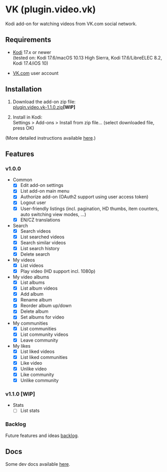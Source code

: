 # VK (plugin.video.vk)

Kodi add-on for watching videos from VK.com social network.

## Requirements

- [Kodi](https://kodi.tv) 17.x or newer<br>
    (tested on: Kodi 17.6/macOS 10.13 High Sierra, Kodi 17.6/LibreELEC 8.2, Kodi 17.4/iOS 10)

- [VK.com](https://vk.com) user account

## Installation

1. Download the add-on zip file:<br>
    [plugin.video.vk-1.1.0.zip](https://github.com/tommistolercz/plugin.video.vk/releases/download/v1.1.0/plugin.video.vk-1.1.0.zip)**[WIP]**
    
2. Install in Kodi:<br>
    Settings > Add-ons > Install from zip file... (select downloaded file, press OK)
    
(More detailed instructions available [here](https://kodi.wiki/view/HOW-TO:Install_add-ons_from_zip_files).)

## Features

### v1.0.0

- Common
    - [x] Edit add-on settings
    - [x] List add-on main menu
    - [x] Authorize add-on (OAuth2 support using user access token)
    - [x] Logout user
    - [x] User-friendly listings (incl. pagination, HD thumbs, item counters, auto switching view modes, ...)
    - [x] EN/CZ translations
- Search
    - [x] Search videos
    - [x] List searched videos
    - [x] Search similar videos
    - [x] List search history
    - [x] Delete search
- My videos
    - [x] List videos
    - [x] Play video (HD support incl. 1080p)
- My video albums
    - [x] List albums
    - [x] List album videos
    - [x] Add album
    - [x] Rename album
    - [x] Reorder album up/down
    - [x] Delete album
    - [x] Set albums for video
- My communities
    - [x] List communities
    - [x] List community videos
    - [x] Leave community
- My likes
    - [x] List liked videos
    - [x] List liked communities
    - [x] Like video
    - [x] Unlike video
    - [x] Like community
    - [x] Unlike community

### v1.1.0 **[WIP]**

- Stats
    - [ ] List stats

### Backlog

Future features and ideas [backlog](https://github.com/tommistolercz/plugin.video.vk/milestones/backlog).

## Docs

Some dev docs available [here](./resources/docs/DOCS.md).
